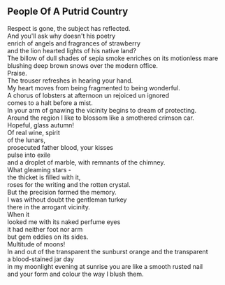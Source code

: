 People Of A Putrid Country
--------------------------
Respect is gone, the subject has reflected.  
And you'll ask why doesn't his poetry  
enrich of angels and fragrances of strawberry  
and the lion hearted lights of his native land?  
The billow of dull shades of sepia smoke enriches on its motionless mare  
blushing deep brown snows over the modern office.  
Praise.  
The trouser refreshes in hearing your hand.  
My heart moves from being fragmented to being wonderful.  
A chorus of lobsters at afternoon un rejoiced un ignored  
comes to a halt before a mist.  
In your arm of gnawing the vicinity begins to dream of protecting.  
Around the region I like to blossom like a smothered crimson car.  
Hopeful, glass autumn!  
Of real wine, spirit  
of the lunars,  
prosecuted father blood, your kisses  
pulse into exile  
and a droplet of marble, with remnants of the chimney.  
What gleaming stars -  
the thicket is filled with it,  
roses for the writing and the rotten crystal.  
But the precision formed the memory.  
I was without doubt the gentleman turkey  
there in the arrogant vicinity.  
When it  
looked me with its naked perfume eyes  
it had neither foot nor arm  
but gem eddies on its sides.  
Multitude of moons!  
In and out of the transparent the sunburst orange and the transparent  
a blood-stained jar day  
in my moonlight evening at sunrise you are like a smooth rusted nail  
and your form and colour the way I blush them.  
